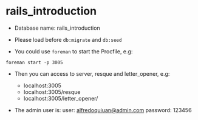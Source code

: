 # rails_introduction

- Database name: rails_introduction

- Please load before `db:migrate` and `db:seed`

- You could use `foreman` to start the Procfile, e.g:
```
foreman start -p 3005
```

- Then you can access to server, resque and letter_opener, e.g:
	- localhost:3005
	- localhost:3005/resque
	- localhost:3005/letter_opener/

- The admin user is:
  user: alfredoquiuan@admin.com
  password: 123456